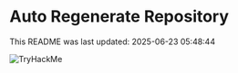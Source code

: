 # Auto Regenerate Repository

This README was last updated: 2025-06-23 05:48:44

 ![TryHackMe](https://tryhackme.com/badge/533634)